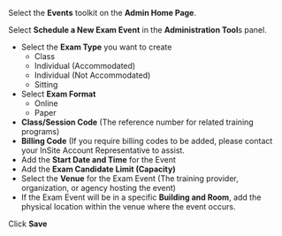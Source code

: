 Select the **Events** toolkit on the **Admin Home Page**.

Select **Schedule a New Exam Event** in the **Administration Tool**s panel.
- Select the **Exam Type** you want to create
   - Class
   - Individual (Accommodated)
   - Individual (Not Accommodated)
   - Sitting
- Select **Exam Format**
   - Online
   - Paper
- **Class/Session Code** (The reference number for related training programs)
- **Billing Code** (If you require billing codes to be added, please contact your InSite Account Representative to assist. 
- Add the **Start Date and Time** for the Event
- Add the **Exam Candidate Limit (Capacity)**
- Select the **Venue** for the Exam Event (The training provider, organization, or agency hosting the event)
- If the Exam Event will be in a specific **Building and Room**, add the physical location within the venue where the event occurs.

Click **Save**